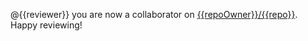 @{{reviewer}} you are now a collaborator on [{{repoOwner}}/{{repo}}](/{{repoOwner}}/{{repo}}). Happy reviewing!
